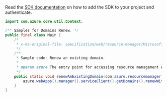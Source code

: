 Read the [SDK documentation](https://github.com/Azure/azure-sdk-for-java/blob/azure-resourcemanager_2.13.0/sdk/resourcemanager/azure-resourcemanager/README.md) on how to add the SDK to your project and authenticate.

```java
import com.azure.core.util.Context;

/** Samples for Domains Renew. */
public final class Main {
    /*
     * x-ms-original-file: specification/web/resource-manager/Microsoft.DomainRegistration/stable/2021-03-01/examples/RenewDomain.json
     */
    /**
     * Sample code: Renew an existing domain.
     *
     * @param azure The entry point for accessing resource management APIs in Azure.
     */
    public static void renewAnExistingDomain(com.azure.resourcemanager.AzureResourceManager azure) {
        azure.webApps().manager().serviceClient().getDomains().renewWithResponse("RG", "example.com", Context.NONE);
    }
}
```

